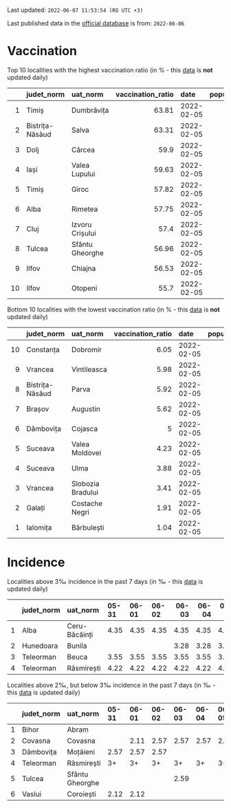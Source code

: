 Last updated: `2022-06-07 11:53:54 (RO UTC +3)`  
  
Last published data in the [official database](https://data.gov.ro/dataset/transparenta-covid) is from: `2022-06-06`
  
# Vaccination  
Top 10 localities with the highest vaccination ratio (in % - this [data](https://vaccinare-covid.gov.ro/situatia-vaccinarii-in-romania/) is **not** updated daily)  
  
|    | judet_norm      | uat_norm        |   vaccination_ratio | date       |   population |   dose_1 |
|---:|:----------------|:----------------|--------------------:|:-----------|-------------:|---------:|
|  1 | Timiș           | Dumbrăvița      |               63.81 | 2022-02-05 |        14668 |     9360 |
|  2 | Bistrița-Năsăud | Salva           |               63.31 | 2022-02-05 |         2753 |     1743 |
|  3 | Dolj            | Cârcea          |               59.9  | 2022-02-05 |         2838 |     1700 |
|  4 | Iași            | Valea Lupului   |               59.63 | 2022-02-05 |        10086 |     6014 |
|  5 | Timiș           | Giroc           |               57.82 | 2022-02-05 |        17954 |    10381 |
|  6 | Alba            | Rimetea         |               57.75 | 2022-02-05 |         1013 |      585 |
|  7 | Cluj            | Izvoru Crișului |               57.4  | 2022-02-05 |         1479 |      849 |
|  8 | Tulcea          | Sfântu Gheorghe |               56.96 | 2022-02-05 |          783 |      446 |
|  9 | Ilfov           | Chiajna         |               56.53 | 2022-02-05 |        28196 |    15939 |
| 10 | Ilfov           | Otopeni         |               55.7  | 2022-02-05 |        18314 |    10201 |
  
Bottom 10 localities with the lowest vaccination ratio (in % - this [data](https://vaccinare-covid.gov.ro/situatia-vaccinarii-in-romania/) is **not** updated daily)  
  
|    | judet_norm      | uat_norm          |   vaccination_ratio | date       |   population |   dose_1 |
|---:|:----------------|:------------------|--------------------:|:-----------|-------------:|---------:|
| 10 | Constanța       | Dobromir          |                6.05 | 2022-02-05 |         3702 |      224 |
|  9 | Vrancea         | Vintileasca       |                5.98 | 2022-02-05 |         1940 |      116 |
|  8 | Bistrița-Năsăud | Parva             |                5.92 | 2022-02-05 |         2585 |      153 |
|  7 | Brașov          | Augustin          |                5.62 | 2022-02-05 |         2116 |      119 |
|  6 | Dâmbovița       | Cojasca           |                5    | 2022-02-05 |         8975 |      449 |
|  5 | Suceava         | Valea Moldovei    |                4.23 | 2022-02-05 |         4680 |      198 |
|  4 | Suceava         | Ulma              |                3.88 | 2022-02-05 |         2242 |       87 |
|  3 | Vrancea         | Slobozia Bradului |                3.41 | 2022-02-05 |         8807 |      300 |
|  2 | Galați          | Costache Negri    |                1.91 | 2022-02-05 |         2727 |       52 |
|  1 | Ialomița        | Bărbulești        |                1.04 | 2022-02-05 |         7599 |       79 |
  
# Incidence  
Localities above 3‰ incidence in the past 7 days (in ‰ - this [data](https://data.gov.ro/dataset/transparenta-covid) is updated daily)  
  
|    | judet_norm   | uat_norm      | 05-31   | 06-01   | 06-02   |   06-03 |   06-04 |   06-05 | 06-06   |
|---:|:-------------|:--------------|:--------|:--------|:--------|--------:|--------:|--------:|:--------|
|  1 | Alba         | Ceru-Băcăinți | 4.35    | 4.35    | 4.35    |    4.35 |    4.35 |    4.35 | 4.35    |
|  2 | Hunedoara    | Bunila        |         |         |         |    3.28 |    3.28 |    3.28 | 3.28    |
|  3 | Teleorman    | Beuca         | 3.55    | 3.55    | 3.55    |    3.55 |    3.55 |    3.55 | 3.55    |
|  4 | Teleorman    | Răsmirești    | 4.22    | 4.22    | 4.22    |    4.22 |    4.22 |    4.22 |         |
  
Localities above 2‰, but below 3‰ incidence in the past 7 days (in ‰ - this [data](https://data.gov.ro/dataset/transparenta-covid) is updated daily)  
  
|    | judet_norm   | uat_norm        | 05-31   | 06-01   | 06-02   | 06-03   | 06-04   | 06-05   | 06-06   |
|---:|:-------------|:----------------|:--------|:--------|:--------|:--------|:--------|:--------|:--------|
|  1 | Bihor        | Abram           |         |         |         |         |         |         | 2.02    |
|  2 | Covasna      | Covasna         |         | 2.11    | 2.57    | 2.57    | 2.57    | 2.2     | 2.2     |
|  3 | Dâmbovița    | Moțăieni        | 2.57    | 2.57    | 2.57    |         |         |         |         |
|  4 | Teleorman    | Răsmirești      | 3+      | 3+      | 3+      | 3+      | 3+      | 3+      | 2.81    |
|  5 | Tulcea       | Sfântu Gheorghe |         |         |         | 2.59    |         |         |         |
|  6 | Vaslui       | Coroiești       | 2.12    | 2.12    |         |         |         |         |         |
